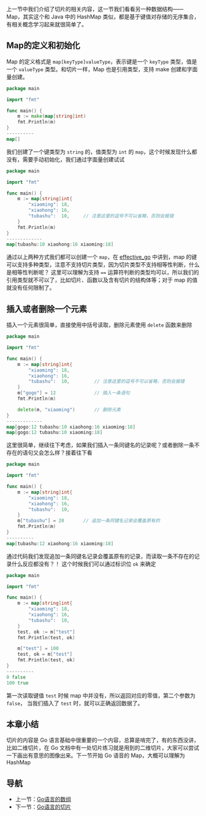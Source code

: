 上一节中我们介绍了切片的相关内容，这一节我们看看另一种数据结构——Map，其实这个和 Java 中的 HashMap 类似，都是基于键值对存储的无序集合，有相关概念学习起来就很简单了。

## Map的定义和初始化
Map 的定义格式是 `map[keyType]valueType`，表示键是一个 `keyType` 类型，值是一个 `valueType` 类型。和切片一样，Map 也是引用类型，支持 make 创建和字面量创建。
```go
package main

import "fmt"

func main() {
    m := make(map[string]int)
    fmt.Println(m)
}
----------
map[]
```
我们创建了一个键类型为 `string` 的，值类型为 `int` 的 `map`，这个时候发现什么都没有，需要手动初始化，我们通过字面量创建试试

```go
package main

import "fmt"

func main() {
    m := map[string]int{
        "xiaoming": 18,
        "xiaohong": 16,
        "tubashu":  10,     // 注意这里的逗号不可以省略，否则会报错
    }
    fmt.Println(m)
}
-------------
map[tubashu:10 xiaohong:16 xiaoming:18]
```
通过以上两种方式我们都可以创建一个 `map`，在 [effective_go](https://go-zh.org/doc/effective_go.html#%E6%98%A0%E5%B0%84) 中讲到，map 的键可以支持多种类型，注意不支持切片类型，因为切片类型不支持相等性判断，什么是相等性判断呢？
这里可以理解为支持 `==` 运算符判断的类型均可以，所以我们的引用类型就不可以了，比如切片、函数以及含有切片的结构体等；对于 map 的值就没有任何限制了。

## 插入或者删除一个元素
插入一个元素很简单，直接使用中括号读取，删除元素使用 `delete` 函数来删除

```go
package main

import "fmt"

func main() {
    m := map[string]int{
        "xiaoming": 18,
        "xiaohong": 16,
        "tubashu":  10,         // 注意这里的逗号不可以省略，否则会报错
    }
    m["gogo"] = 12              // 插入一条语句
    fmt.Println(m)

    delete(m, "xiaoming")       // 删除元素
}
-------------
map[gogo:12 tubashu:10 xiaohong:16 xiaoming:18]
map[gogo:12 tubashu:10 xiaoming:18]
```
这里很简单，继续往下考虑，如果我们插入一条同键名的记录呢？或者删除一条不存在的语句又会怎么样？接着往下看

```go
package main

import "fmt"

func main() {
    m := map[string]int{
        "xiaoming": 18,
        "xiaohong": 16,
        "tubashu":  10,
    }
    m["tubashu"] = 20       // 追加一条同键名记录会覆盖原有的
    fmt.Println(m)
}
----------
map[tubashu:12 xiaohong:16 xiaoming:18]
```
通过代码我们发现追加一条同键名记录会覆盖原有的记录，而读取一条不存在的记录什么反应都没有？！
这个时候我们可以通过标识位 `ok` 来确定

```go
package main

import "fmt"

func main() {
    m := map[string]int{
        "xiaoming": 18,
        "xiaohong": 16,
        "tubashu":  10,
    }
    test, ok := m["test"]
    fmt.Println(test, ok)

    m["test"] = 100
    test, ok = m["test"]
    fmt.Println(test, ok)
}
----------
0 false
100 true
```
第一次读取键值 `test` 时候 map 中并没有，所以返回对应的零值，第二个参数为 `false`，
当我们插入了 `test` 时，就可以正确返回数据了。


## 本章小结
切片的内容是 Go 语言基础中很重要的一个内容，总算是啃完了，有的东西没讲，比如二维切片，在 Go 文档中有一处切片练习就是用到的二维切片，大家可以尝试一下画出有意思的图像出来。下一节开始 Go 语音的 Map，大概可以理解为 HashMap


## 导航
+ 上一节：[Go语言的数组](./4、Go语言的切片.md)
+ 下一节：[Go语言的切片](./6、Go语言的结构体.md)